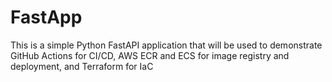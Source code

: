 # FastApp

This is a simple Python FastAPI application that will be used to demonstrate GitHub Actions for CI/CD, AWS ECR and ECS
for image registry and deployment, and Terraform for IaC
